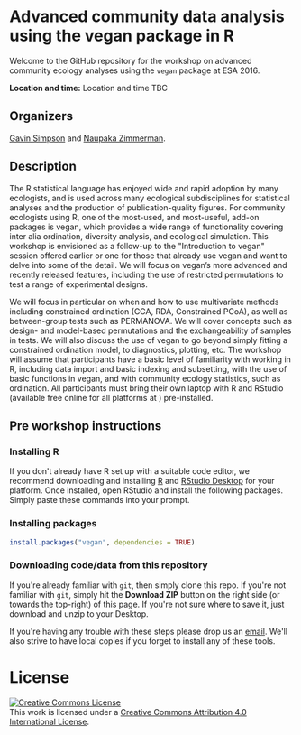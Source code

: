 # Advanced community data analysis using the vegan package in R

Welcome to the GitHub repository for the workshop on advanced community ecology analyses using the `vegan` package at ESA 2016.

**Location and time:**
Location and time TBC

## Organizers

[Gavin Simpson](http://www.fromthebottomoftheheap.net/) and [Naupaka Zimmerman](http://naupaka.net).

## Description

The R statistical language has enjoyed wide and rapid adoption by many ecologists, and is used across many ecological subdisciplines for statistical analyses and the production of publication-quality figures.  For community ecologists using R, one of the most-used, and most-useful, add-on packages is vegan, which provides a wide range of functionality covering inter alia ordination, diversity analysis, and ecological simulation. This workshop is envisioned as a follow-up to the "Introduction to vegan" session offered earlier or one for those that already use vegan and want to delve into some of the detail. We will focus on vegan’s more advanced and recently released features, including the use of restricted permutations to test a range of experimental designs.

We will focus in particular on when and how to use multivariate methods including constrained ordination (CCA, RDA, Constrained PCoA), as well as between-group tests such as PERMANOVA. We will cover concepts such as design- and model-based permutations and the exchangeability of samples in tests. We will also discuss the use of vegan to go beyond simply fitting a constrained ordination model, to diagnostics, plotting, etc. The workshop will assume that participants have a basic level of familiarity with working in R, including data import and basic indexing and subsetting, with the use of basic functions in vegan, and with community ecology statistics, such as ordination. All participants must bring their own laptop with R and RStudio (available free online for all platforms at [](rstudio.com)) pre-installed. 

## Pre workshop instructions

### Installing R
If you don't already have R set up with a suitable code editor, we recommend downloading and installing [R](http://cran.rstudio.com) and [RStudio Desktop](http://www.rstudio.com/ide/download/) for your platform. Once installed, open RStudio and install the following packages. Simply paste these commands into your prompt. 

### Installing packages

```r
install.packages("vegan", dependencies = TRUE)
```

### Downloading code/data from this repository
If you're already familiar with `git`, then simply clone this repo. If you're not familiar with `git`, simply hit the **Download ZIP** button on the right side (or towards the top-right) of this page. If you're not sure where to save it, just download and unzip to your Desktop.

If you're having any trouble with these steps please drop us an [email](mailto:ucfagls@gmail.com). We'll also strive to have local copies if you forget to install any of these tools.

# License
<a rel="license" href="http://creativecommons.org/licenses/by/4.0/deed.en_US"><img alt="Creative Commons License" style="border-width:0" src="http://i.creativecommons.org/l/by/4.0/80x15.png" /></a><br />This work is licensed under a <a rel="license" href="http://creativecommons.org/licenses/by/4.0/deed.en_US">Creative Commons Attribution 4.0 International License</a>.
